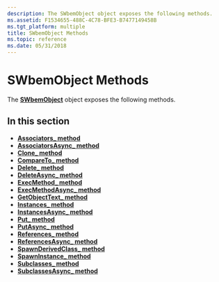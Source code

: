 ```yaml
---
description: The SWbemObject object exposes the following methods.
ms.assetid: F1534655-488C-4C78-BFE3-B7477149458B
ms.tgt_platform: multiple
title: SWbemObject Methods
ms.topic: reference
ms.date: 05/31/2018
---
```


# SWbemObject Methods

The [**SWbemObject**](swbemobject.md) object exposes the following methods.

## In this section

-   [**Associators\_ method**](swbemobject-associators-.md)
-   [**AssociatorsAsync\_ method**](swbemobject-associatorsasync-.md)
-   [**Clone\_ method**](swbemobject-clone-.md)
-   [**CompareTo\_ method**](swbemobject-compareto-.md)
-   [**Delete\_ method**](swbemobject-delete-.md)
-   [**DeleteAsync\_ method**](swbemobject-deleteasync-.md)
-   [**ExecMethod\_ method**](swbemobject-execmethod-.md)
-   [**ExecMethodAsync\_ method**](swbemobject-execmethodasync-.md)
-   [**GetObjectText\_ method**](swbemobject-getobjecttext-.md)
-   [**Instances\_ method**](swbemobject-instances-.md)
-   [**InstancesAsync\_ method**](swbemobject-instancesasync-.md)
-   [**Put\_ method**](swbemobject-put-.md)
-   [**PutAsync\_ method**](swbemobject-putasync-.md)
-   [**References\_ method**](swbemobject-references-.md)
-   [**ReferencesAsync\_ method**](swbemobject-referencesasync-.md)
-   [**SpawnDerivedClass\_ method**](swbemobject-spawnderivedclass-.md)
-   [**SpawnInstance\_ method**](swbemobject-spawninstance-.md)
-   [**Subclasses\_ method**](swbemobject-subclasses-.md)
-   [**SubclassesAsync\_ method**](swbemobject-subclassesasync-.md)

 

 



